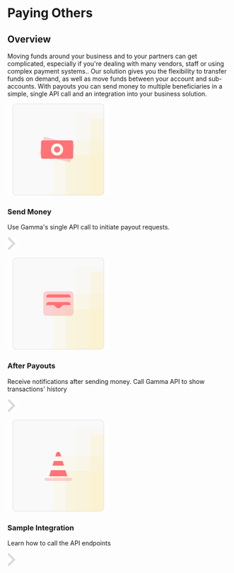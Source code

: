 # Paying Others

## Overview
Moving funds around your business and to your partners can get complicated, especially if you're dealing with many vendors, staff or using complex payment systems..
Our solution gives you the flexibility to transfer funds on demand, as well as move funds between your account and sub-accounts.
With payouts you can send money to multiple beneficiaries in a simple, single API call and an integration into your business solution.

<div class="card">
<div class="row">

<div class="col-auto">
   
![docs Logo](/assets/img/send_money.svg)
</div>

<div class="col text-middle">

### Send Money
Use Gamma's single API call to initiate payout requests. 
</div>

<div class="col-auto">

![docs Logo](/assets/img/right.svg)
</div>
</div>
</div>

<div class="card">
<div class="row">
<div class="col-auto">
   
![docs Logo](/assets/img/after_payouts.svg)

 <!-- another svg -->
</div>


<div class="col text-middle">

### After Payouts
Receive notifications after sending money. Call Gamma API to show transactions' history
</div>

<div class="col-auto">

![docs Logo](/assets/img/right.svg)
</div>
</div>
</div>


<div class="card">
<div class="row">
<div class="col-auto">

![docs Logo](/assets/img/sample_integration.svg)

 <!-- another svg -->
</div>

<div class="col text-middle">

### Sample Integration
Learn how to call the API endpoints 
</div>
<div class="col-auto">

![docs Logo](/assets/img/right.svg)
</div>
</div>
</div>





    






 
